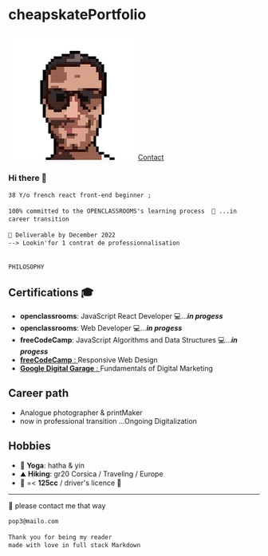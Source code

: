 # cheapskatePortfolio

![ID](./Picture/FOTO003.png)
[Contact](mailto:pop3@mailo.com)

### Hi there 👋

    38 Y/o french react front-end beginner ;

    100% committed to the OPENCLASSROOMS's learning process  🌱 ...in career transition

    🚚 Deliverable by December 2022
    --> Lookin'for 1 contrat de professionnalisation


    PHILOSOPHY

## Certifications 🎓

- **openclassrooms**: JavaScript React Developer 💻...**_in progess_**
- **openclassrooms**: Web Developer 💻...**_in progess_**
- **freeCodeCamp**: JavaScript Algorithms and Data Structures 💻...**_in progess_**
- [**freeCodeCamp** : ](https://www.freecodecamp.org/certification/git504/responsive-web-design)Responsive Web Design
- [**Google Digital Garage** : ](https://github.com/git504/git504/blob/main/Developer%20Certification/Google%20garage%20Marketing.pdf) Fundamentals of Digital Marketing

## Career path

- Analogue photographer & printMaker
- now in professional transition ...Ongoing Digitalization

## Hobbies

- 🧘 **Yoga**: hatha & yin
- ⛰️ **Hiking**: gr20 Corsica / Traveling / Europe
- 🛵 =< **125cc** / driver's licence 🚗

---

💬 please contact me that way

    pop3@mailo.com

    Thank you for being my reader
    made with love in full stack Markdown
